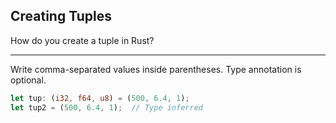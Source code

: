 ## Creating Tuples

How do you create a tuple in Rust?

---

Write comma-separated values inside parentheses. Type annotation is optional.

```rust
let tup: (i32, f64, u8) = (500, 6.4, 1);
let tup2 = (500, 6.4, 1);  // Type inferred
```


